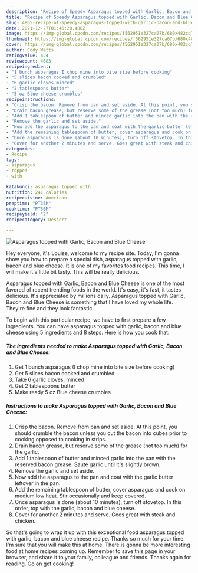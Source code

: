 ```yaml
---
description: "Recipe of Speedy Asparagus topped with Garlic, Bacon and Blue Cheese"
title: "Recipe of Speedy Asparagus topped with Garlic, Bacon and Blue Cheese"
slug: 4865-recipe-of-speedy-asparagus-topped-with-garlic-bacon-and-blue-cheese
date: 2021-12-27T01:46:20.480Z
image: https://img-global.cpcdn.com/recipes/f562951e327ca07b/680x482cq70/asparagus-topped-with-garlic-bacon-and-blue-cheese-recipe-main-photo.jpg
thumbnail: https://img-global.cpcdn.com/recipes/f562951e327ca07b/680x482cq70/asparagus-topped-with-garlic-bacon-and-blue-cheese-recipe-main-photo.jpg
cover: https://img-global.cpcdn.com/recipes/f562951e327ca07b/680x482cq70/asparagus-topped-with-garlic-bacon-and-blue-cheese-recipe-main-photo.jpg
author: Cody Watts
ratingvalue: 4.4
reviewcount: 4683
recipeingredient:
- "1 bunch asparagus I chop mine into bite size before cooking"
- "5 slices bacon cooked and crumbled"
- "6 garlic cloves minced"
- "2 tablespoons butter"
- "5 oz Blue cheese crumbles"
recipeinstructions:
- "Crisp the bacon. Remove from pan and set aside. At this point, you should crumble the bacon unless you cut the bacon into cubes prior to cooking opposed to cooking in strips."
- "Drain bacon grease, but reserve some of the grease (not too much) for the garlic."
- "Add 1 tablespoon of butter and minced garlic into the pan with the reserved bacon grease. Saute garlic until it&#39;s slightly brown."
- "Remove the garlic and set aside."
- "Now add the asparagus to the pan and coat with the garlic butter leftover in the pan."
- "Add the remaining tablespoon of butter, cover asparagus and cook on medium low heat. Stir occasionally and keep covered."
- "Once asparagus is done (about 10 minutes), turn off stovetop. In this order, top with the garlic, bacon and blue cheese."
- "Cover for another 2 minutes and serve. Goes great with steak and chicken."
categories:
- Recipe
tags:
- asparagus
- topped
- with

katakunci: asparagus topped with 
nutrition: 241 calories
recipecuisine: American
preptime: "PT35M"
cooktime: "PT56M"
recipeyield: "2"
recipecategory: Dessert

---
```



![Asparagus topped with Garlic, Bacon and Blue Cheese](https://img-global.cpcdn.com/recipes/f562951e327ca07b/680x482cq70/asparagus-topped-with-garlic-bacon-and-blue-cheese-recipe-main-photo.jpg)

Hey everyone, it's Louise, welcome to my recipe site. Today, I'm gonna show you how to prepare a special dish, asparagus topped with garlic, bacon and blue cheese. It is one of my favorites food recipes. This time, I will make it a little bit tasty. This will be really delicious.



Asparagus topped with Garlic, Bacon and Blue Cheese is one of the most favored of recent trending foods in the world. It's easy, it's fast, it tastes delicious. It's appreciated by millions daily. Asparagus topped with Garlic, Bacon and Blue Cheese is something that I have loved my whole life. They're fine and they look fantastic.


To begin with this particular recipe, we have to first prepare a few ingredients. You can have asparagus topped with garlic, bacon and blue cheese using 5 ingredients and 8 steps. Here is how you cook that.

<!--inarticleads1-->

##### The ingredients needed to make Asparagus topped with Garlic, Bacon and Blue Cheese:

1. Get 1 bunch asparagus (I chop mine into bite size before cooking)
1. Get 5 slices bacon cooked and crumbled
1. Take 6 garlic cloves, minced
1. Get 2 tablespoons butter
1. Make ready 5 oz Blue cheese crumbles




<!--inarticleads2-->

##### Instructions to make Asparagus topped with Garlic, Bacon and Blue Cheese:

1. Crisp the bacon. Remove from pan and set aside. At this point, you should crumble the bacon unless you cut the bacon into cubes prior to cooking opposed to cooking in strips.
1. Drain bacon grease, but reserve some of the grease (not too much) for the garlic.
1. Add 1 tablespoon of butter and minced garlic into the pan with the reserved bacon grease. Saute garlic until it&#39;s slightly brown.
1. Remove the garlic and set aside.
1. Now add the asparagus to the pan and coat with the garlic butter leftover in the pan.
1. Add the remaining tablespoon of butter, cover asparagus and cook on medium low heat. Stir occasionally and keep covered.
1. Once asparagus is done (about 10 minutes), turn off stovetop. In this order, top with the garlic, bacon and blue cheese.
1. Cover for another 2 minutes and serve. Goes great with steak and chicken.




So that's going to wrap it up with this exceptional food asparagus topped with garlic, bacon and blue cheese recipe. Thanks so much for your time. I'm sure that you will make this at home. There is gonna be more interesting food at home recipes coming up. Remember to save this page in your browser, and share it to your family, colleague and friends. Thanks again for reading. Go on get cooking!
